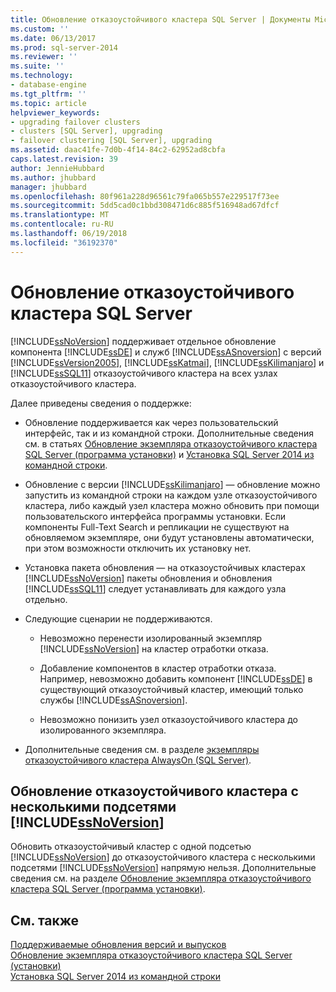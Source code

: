 ```yaml
---
title: Обновление отказоустойчивого кластера SQL Server | Документы Microsoft
ms.custom: ''
ms.date: 06/13/2017
ms.prod: sql-server-2014
ms.reviewer: ''
ms.suite: ''
ms.technology:
- database-engine
ms.tgt_pltfrm: ''
ms.topic: article
helpviewer_keywords:
- upgrading failover clusters
- clusters [SQL Server], upgrading
- failover clustering [SQL Server], upgrading
ms.assetid: daac41fe-7d0b-4f14-84c2-62952ad8cbfa
caps.latest.revision: 39
author: JennieHubbard
ms.author: jhubbard
manager: jhubbard
ms.openlocfilehash: 80f961a228d96561c79fa065b557e229517f73ee
ms.sourcegitcommit: 5dd5cad0c1bbd308471d6c885f516948ad67dfcf
ms.translationtype: MT
ms.contentlocale: ru-RU
ms.lasthandoff: 06/19/2018
ms.locfileid: "36192370"
---
```

# <a name="upgrade-a-sql-server-failover-cluster"></a>Обновление отказоустойчивого кластера SQL Server
  [!INCLUDE[ssNoVersion](../../../includes/ssnoversion-md.md)] поддерживает отдельное обновление компонента [!INCLUDE[ssDE](../../../includes/ssde-md.md)] и служб [!INCLUDE[ssASnoversion](../../../includes/ssasnoversion-md.md)] с версий [!INCLUDE[ssVersion2005](../../../includes/ssversion2005-md.md)], [!INCLUDE[ssKatmai](../../../includes/sskatmai-md.md)], [!INCLUDE[ssKilimanjaro](../../../includes/sskilimanjaro-md.md)] и [!INCLUDE[ssSQL11](../../../includes/sssql11-md.md)] отказоустойчивого кластера на всех узлах отказоустойчивого кластера.  
  
 Далее приведены сведения о поддержке:  
  
-   Обновление поддерживается как через пользовательский интерфейс, так и из командной строки. Дополнительные сведения см. в статьях [Обновление экземпляра отказоустойчивого кластера SQL Server (программа установки)](upgrade-a-sql-server-failover-cluster-instance-setup.md) и [Установка SQL Server 2014 из командной строки](../../../database-engine/install-windows/install-sql-server-from-the-command-prompt.md).  
  
-   Обновление с версии [!INCLUDE[ssKilimanjaro](../../../includes/sskilimanjaro-md.md)] — обновление можно запустить из командной строки на каждом узле отказоустойчивого кластера, либо каждый узел кластера можно обновить при помощи пользовательского интерфейса программы установки. Если компоненты Full-Text Search и репликации не существуют на обновляемом экземпляре, они будут установлены автоматически, при этом возможности отключить их установку нет.  
  
-   Установка пакета обновления — на отказоустойчивых кластерах [!INCLUDE[ssNoVersion](../../../includes/ssnoversion-md.md)] пакеты обновления и обновления [!INCLUDE[ssSQL11](../../../includes/sssql11-md.md)] следует устанавливать для каждого узла отдельно.  
  
-   Следующие сценарии не поддерживаются.  
  
    -   Невозможно перенести изолированный экземпляр [!INCLUDE[ssNoVersion](../../../includes/ssnoversion-md.md)] на кластер отработки отказа.  
  
    -   Добавление компонентов в кластер отработки отказа. Например, невозможно добавить компонент [!INCLUDE[ssDE](../../../includes/ssde-md.md)] в существующий отказоустойчивый кластер, имеющий только службы [!INCLUDE[ssASnoversion](../../../includes/ssasnoversion-md.md)].  
  
    -   Невозможно понизить узел отказоустойчивого кластера до изолированного экземпляра.  
  
-   Дополнительные сведения см. в разделе [ экземпляры отказоустойчивого кластера AlwaysOn (SQL Server)](always-on-failover-cluster-instances-sql-server.md).  
  
## <a name="upgrading-a-includessnoversionincludesssnoversion-mdmd-multi-subnet-failover-cluster"></a>Обновление отказоустойчивого кластера с несколькими подсетями [!INCLUDE[ssNoVersion](../../../includes/ssnoversion-md.md)]  
 Обновить отказоустойчивый кластер с одной подсетью [!INCLUDE[ssNoVersion](../../../includes/ssnoversion-md.md)] до отказоустойчивого кластера с несколькими подсетями [!INCLUDE[ssNoVersion](../../../includes/ssnoversion-md.md)] напрямую нельзя. Дополнительные сведения см. на разделе [Обновление экземпляра отказоустойчивого кластера SQL Server (программа установки)](upgrade-a-sql-server-failover-cluster-instance-setup.md).  
  
## <a name="see-also"></a>См. также  
 [Поддерживаемые обновления версий и выпусков](../../../database-engine/install-windows/supported-version-and-edition-upgrades.md)   
 [Обновление экземпляра отказоустойчивого кластера SQL Server &#40;установки&#41;](upgrade-a-sql-server-failover-cluster-instance-setup.md)   
 [Установка SQL Server 2014 из командной строки](../../../database-engine/install-windows/install-sql-server-from-the-command-prompt.md)  
  
  